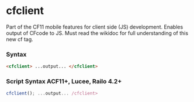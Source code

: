 # cfclient

Part of the CF11 mobile features for client side (JS) development. Enables output of CFcode to JS. Must read the wikidoc for full understanding of this new cf tag.

### Syntax

```html
<cfclient> ...output... </cfclient>
```

### Script Syntax ACF11+, Lucee, Railo 4.2+

```javascript
cfclient(); ...output... /cfclient>
```

